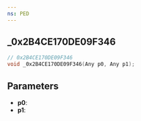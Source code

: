 ```yaml
---
ns: PED
---
```

## _0x2B4CE170DE09F346

```c
// 0x2B4CE170DE09F346
void _0x2B4CE170DE09F346(Any p0, Any p1);
```

## Parameters
* **p0**:
* **p1**:
